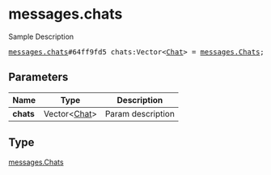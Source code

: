 # messages.chats

Sample Description

<pre>
<a href="../constructor/messages.chats.md">messages.chats</a>#64ff9fd5 chats:Vector&lt;<a href="../type/Chat.md">Chat</a>&gt; = <a href="../type/messages.Chats.md">messages.Chats</a>;
</pre>
## Parameters

| Name | Type | Description |
|------|:----:|-------------|
| **chats** | Vector&lt;<a href="../type/Chat.md">Chat</a>&gt; | Param description |

## Type

<a href="../type/messages.Chats.md">messages.Chats</a>
